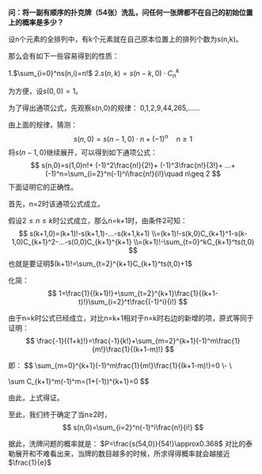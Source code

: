 **问：将一副有顺序的扑克牌（54张）洗乱，问任何一张牌都不在自己的初始位置上的概率是多少？**


设n个元素的全排列中，有k个元素就在自己原本位置上的排列个数为s(n,k)。

那么会有如下一些容易得到的性质：

1.$\sum_{i=0}^ns(n,i)=n!$
2.$s(n,k)=s(n-k,0)\cdot C_n^k$


为方便，设$s(0,0)=1$。

为了得出通项公式，先观察s(n,0)的规律：
0,1,2,9,44,265,......

由上面的规律，猜测：
$$
s(n,0)=s(n-1,0)\cdot n+(-1)^n\quad n\geq 1
$$
将$s(n-1,0)$继续展开，可以得到如下通项公式：
$$
s(n,0)=s(1,0)n!+
(-1)^2\frac{n!}{2!}+
(-1)^3\frac{n!}{3!}+
...+
(-1)^n=\sum_{i=2}^n(-1)^i\frac{n!}{i!}\quad n\geq 2
$$
下面证明它的正确性。

首先，n=2时该通项公式成立。

假设$2\leq n\leq k$时公式成立，那么n=k+1时，由条件2可知：
$$
s(k+1,0)=(k+1)!-s(k+1,1)-...-s(k+1,k+1)
\\=(k+1)!-s(k,0)C_{k+1}^1-s(k-1,0)C_{k+1}^2-...-s(0,0)C_{k+1}^{k+1}
\\=(k+1)!-\sum_{t=0}^kC_{k+1}^ts(t,0)
$$
也就是要证明$(k+1)!=\sum_{t=2}^{k+1}C_{k+1}^ts(t,0)+1$

化简：
$$
1=\frac{1}{(k+1)!}+\sum_{t=2}^{k+1}\frac{1}{(k+1-t)!}\sum_{i=2}^t\frac{(-1)^i}{i!}
$$

由于n=k时公式已经成立，对比n=k+1相对于n=k时右边的新增的项，原式等同于证明：
$$
\frac{-1}{(1+k)!}=\frac{-1}{k!}+\sum_{m=2}^{k+1}(-1)^m\frac{1}{m!}\frac{1}{(k+1-m)!}
$$

即：
$$
\sum_{m=0}^{k+1}(-1)^m\frac{1}{m!}\frac{1}{(k+1-m)!}=0
\\-
\\

\sum C_{k+1}^m(-1)^m=(1+(-1))^{k+1}=0
$$

由此，上式得证。

至此，我们终于确定了当n≥2时，
$$
s(n,0)=\sum_{i=2}^n(-1)^i\frac{n!}{i!}
$$

据此，洗牌问题的概率就是：
$P=\frac{s(54,0)}{54!}\approx0.368$
对比的泰勒展开和不难看出来，当牌的数目越多的时候，所求得得概率就会越接近$\frac{1}{e}$